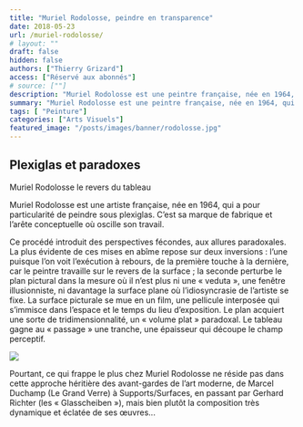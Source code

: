```yaml
---
title: "Muriel Rodolosse, peindre en transparence"
date: 2018-05-23
url: /muriel-rodolosse/
# layout: ""
draft: false
hidden: false
authors: ["Thierry Grizard"]
access: ["Réservé aux abonnés"]
# source: [""]
description: "Muriel Rodolosse est une peintre française, née en 1964, qui a pour particularité de peindre sous plexiglas. C’est sa marque de fabrique et l’arête conceptuelle où oscille son travail."
summary: "Muriel Rodolosse est une peintre française, née en 1964, qui a pour particularité de peindre sous plexiglas. C’est sa marque de fabrique et l’arête conceptuelle où oscille son travail."
tags: [ "Peinture"]
categories: ["Arts Visuels"]
featured_image: "/posts/images/banner/rodolosse.jpg"
---
```

## Plexiglas et paradoxes

Muriel Rodolosse le revers du tableau

Muriel Rodolosse est une artiste française, née en 1964, qui a pour particularité de peindre sous plexiglas. C’est sa marque de fabrique et l’arête conceptuelle où oscille son travail.

Ce procédé introduit des perspectives fécondes, aux allures paradoxales. La plus évidente de ces mises en abîme repose sur deux inversions : l’une puisque l’on voit l’exécution à rebours, de la première touche à la dernière, car le peintre travaille sur le revers de la surface ; la seconde perturbe le plan pictural dans la mesure où il n’est plus ni une « veduta », une fenêtre illusionniste, ni davantage la surface plane où l’idiosyncrasie de l’artiste se fixe. La surface picturale se mue en un film, une pellicule interposée qui s’immisce dans l’espace et le temps du lieu d’exposition. Le plan acquiert une sorte de tridimensionnalité, un « volume plat » paradoxal. Le tableau gagne au « passage » une tranche, une épaisseur qui découpe le champ perceptif.

![](/posts/images/rodolosse/muriel-rodolossepaintingplexigas-13.jpg)

Pourtant, ce qui frappe le plus chez Muriel Rodolosse ne réside pas dans cette approche héritière des avant-gardes de l’art moderne, de Marcel Duchamp (Le Grand Verre) à Supports/Surfaces, en passant par Gerhard Richter (les « Glasscheiben »), mais bien plutôt la composition très dynamique et éclatée de ses œuvres...
